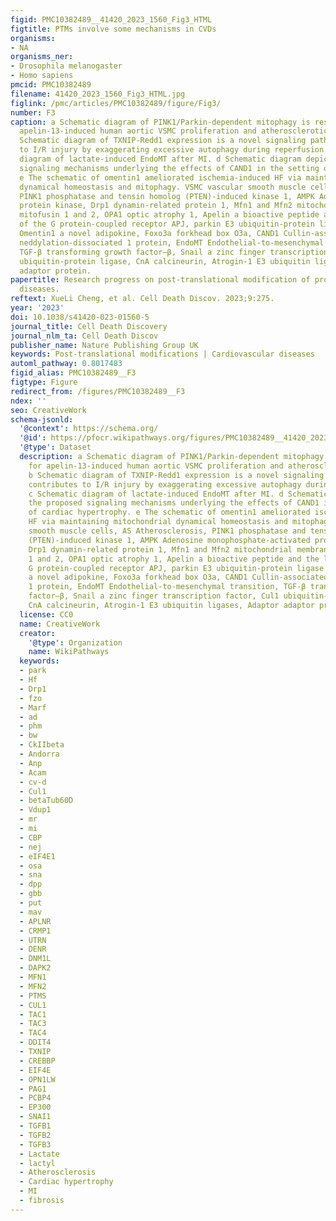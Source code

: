 ```yaml
---
figid: PMC10382489__41420_2023_1560_Fig3_HTML
figtitle: PTMs involve some mechanisms in CVDs
organisms:
- NA
organisms_ner:
- Drosophila melanogaster
- Homo sapiens
pmcid: PMC10382489
filename: 41420_2023_1560_Fig3_HTML.jpg
figlink: /pmc/articles/PMC10382489/figure/Fig3/
number: F3
caption: a Schematic diagram of PINK1/Parkin‐dependent mitophagy is responsible for
  apelin‐13‐induced human aortic VSMC proliferation and atherosclerotic lesions. b
  Schematic diagram of TXNIP-Redd1 expression is a novel signaling pathway that contributes
  to I/R injury by exaggerating excessive autophagy during reperfusion. c Schematic
  diagram of lactate-induced EndoMT after MI. d Schematic diagram depicting the proposed
  signaling mechanisms underlying the effects of CAND1 in the setting of cardiac hypertrophy.
  e The schematic of omentin1 ameliorated ischemia-induced HF via maintaining mitochondrial
  dynamical homeostasis and mitophagy. VSMC vascular smooth muscle cells, AS Atherosclerosis,
  PINK1 phosphatase and tensin homolog (PTEN)‐induced kinase 1, AMPK Adenosine monophosphate‐activated
  protein kinase, Drp1 dynamin‐related protein 1, Mfn1 and Mfn2 mitochondrial membranes
  mitofusin 1 and 2, OPA1 optic atrophy 1, Apelin a bioactive peptide and the ligand
  of the G protein-coupled receptor APJ, parkin E3 ubiquitin-protein ligase parkin,
  Omentin1 a novel adipokine, Foxo3a forkhead box O3a, CAND1 Cullin-associated and
  neddylation-dissociated 1 protein, EndoMT Endothelial-to-mesenchymal transition,
  TGF-β transforming growth factor–β, Snail a zinc finger transcription factor, Cul1
  ubiquitin-protein ligase, CnA calcineurin, Atrogin-1 E3 ubiquitin ligases, Adaptor
  adaptor protein.
papertitle: Research progress on post-translational modification of proteins and cardiovascular
  diseases.
reftext: XueLi Cheng, et al. Cell Death Discov. 2023;9:275.
year: '2023'
doi: 10.1038/s41420-023-01560-5
journal_title: Cell Death Discovery
journal_nlm_ta: Cell Death Discov
publisher_name: Nature Publishing Group UK
keywords: Post-translational modifications | Cardiovascular diseases
automl_pathway: 0.8017483
figid_alias: PMC10382489__F3
figtype: Figure
redirect_from: /figures/PMC10382489__F3
ndex: ''
seo: CreativeWork
schema-jsonld:
  '@context': https://schema.org/
  '@id': https://pfocr.wikipathways.org/figures/PMC10382489__41420_2023_1560_Fig3_HTML.html
  '@type': Dataset
  description: a Schematic diagram of PINK1/Parkin‐dependent mitophagy is responsible
    for apelin‐13‐induced human aortic VSMC proliferation and atherosclerotic lesions.
    b Schematic diagram of TXNIP-Redd1 expression is a novel signaling pathway that
    contributes to I/R injury by exaggerating excessive autophagy during reperfusion.
    c Schematic diagram of lactate-induced EndoMT after MI. d Schematic diagram depicting
    the proposed signaling mechanisms underlying the effects of CAND1 in the setting
    of cardiac hypertrophy. e The schematic of omentin1 ameliorated ischemia-induced
    HF via maintaining mitochondrial dynamical homeostasis and mitophagy. VSMC vascular
    smooth muscle cells, AS Atherosclerosis, PINK1 phosphatase and tensin homolog
    (PTEN)‐induced kinase 1, AMPK Adenosine monophosphate‐activated protein kinase,
    Drp1 dynamin‐related protein 1, Mfn1 and Mfn2 mitochondrial membranes mitofusin
    1 and 2, OPA1 optic atrophy 1, Apelin a bioactive peptide and the ligand of the
    G protein-coupled receptor APJ, parkin E3 ubiquitin-protein ligase parkin, Omentin1
    a novel adipokine, Foxo3a forkhead box O3a, CAND1 Cullin-associated and neddylation-dissociated
    1 protein, EndoMT Endothelial-to-mesenchymal transition, TGF-β transforming growth
    factor–β, Snail a zinc finger transcription factor, Cul1 ubiquitin-protein ligase,
    CnA calcineurin, Atrogin-1 E3 ubiquitin ligases, Adaptor adaptor protein.
  license: CC0
  name: CreativeWork
  creator:
    '@type': Organization
    name: WikiPathways
  keywords:
  - park
  - Hf
  - Drp1
  - fzo
  - Marf
  - ad
  - phm
  - bw
  - CkIIbeta
  - Andorra
  - Anp
  - Acam
  - cv-d
  - Cul1
  - betaTub60D
  - Vdup1
  - mr
  - mi
  - CBP
  - nej
  - eIF4E1
  - osa
  - sna
  - dpp
  - gbb
  - put
  - mav
  - APLNR
  - CRMP1
  - UTRN
  - DENR
  - DNM1L
  - DAPK2
  - MFN1
  - MFN2
  - PTMS
  - CUL1
  - TAC1
  - TAC3
  - TAC4
  - DDIT4
  - TXNIP
  - CREBBP
  - EIF4E
  - OPN1LW
  - PAG1
  - PCBP4
  - EP300
  - SNAI1
  - TGFB1
  - TGFB2
  - TGFB3
  - Lactate
  - lactyl
  - Atherosclerosis
  - Cardiac hypertrophy
  - MI
  - fibrosis
---
```


